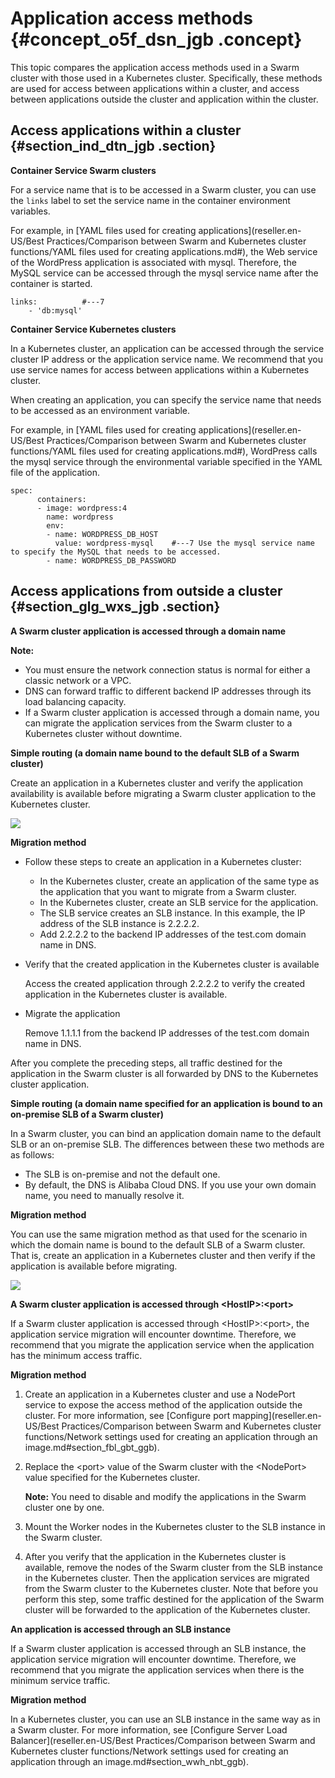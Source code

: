 # Application access methods {#concept_o5f_dsn_jgb .concept}

This topic compares the application access methods used in a Swarm cluster with those used in a Kubernetes cluster. Specifically, these methods are used for access between applications within a cluster, and access between applications outside the cluster and application within the cluster.

## Access applications within a cluster {#section_ind_dtn_jgb .section}

**Container Service Swarm clusters**

For a service name that is to be accessed in a Swarm cluster, you can use the `links` label to set the service name in the container environment variables.

For example, in [YAML files used for creating applications](reseller.en-US/Best Practices/Comparison between Swarm and Kubernetes cluster functions/YAML files used for creating applications.md#), the Web service of the WordPress application is associated with mysql. Therefore, the MySQL service can be accessed through the mysql service name after the container is started.

```
links:			#---7
    - 'db:mysql'
```

**Container Service Kubernetes clusters**

In a Kubernetes cluster, an application can be accessed through the service cluster IP address or the application service name. We recommend that you use service names for access between applications within a Kubernetes cluster.

When creating an application, you can specify the service name that needs to be accessed as an environment variable.

For example, in [YAML files used for creating applications](reseller.en-US/Best Practices/Comparison between Swarm and Kubernetes cluster functions/YAML files used for creating applications.md#), WordPress calls the mysql service through the environmental variable specified in the YAML file of the application.

```
spec:    
      containers:    
      - image: wordpress:4   
        name: wordpress
        env:    
        - name: WORDPRESS_DB_HOST
          value: wordpress-mysql    #---7 Use the mysql service name to specify the MySQL that needs to be accessed.
        - name: WORDPRESS_DB_PASSWORD    
```

## Access applications from outside a cluster {#section_glg_wxs_jgb .section}

**A Swarm cluster application is accessed through a domain name**

**Note:** 

-   You must ensure the network connection status is normal for either a classic network or a VPC.
-   DNS can forward traffic to different backend IP addresses through its load balancing capacity.
-   If a Swarm cluster application is accessed through a domain name, you can migrate the application services from the Swarm cluster to a Kubernetes cluster without downtime.

**Simple routing \(a domain name bound to the default SLB of a Swarm cluster\)**

Create an application in a Kubernetes cluster and verify the application availability is available before migrating a Swarm cluster application to the Kubernetes cluster.

![](http://static-aliyun-doc.oss-cn-hangzhou.aliyuncs.com/assets/img/89985/156751206336481_en-US.png)

**Migration method**

-   Follow these steps to create an application in a Kubernetes cluster:

    -   In the Kubernetes cluster, create an application of the same type as the application that you want to migrate from a Swarm cluster.
    -   In the Kubernetes cluster, create an SLB service for the application.
    -   The SLB service creates an SLB instance. In this example, the IP address of the SLB instance is 2.2.2.2.
    -   Add 2.2.2.2 to the backend IP addresses of the test.com domain name in DNS.
-   Verify that the created application in the Kubernetes cluster is available

    Access the created application through 2.2.2.2 to verify the created application in the Kubernetes cluster is available.

-   Migrate the application

    Remove 1.1.1.1 from the backend IP addresses of the test.com domain name in DNS.


After you complete the preceding steps, all traffic destined for the application in the Swarm cluster is all forwarded by DNS to the Kubernetes cluster application.

**Simple routing \(a domain name specified for an application is bound to an on-premise SLB of a Swarm cluster\)**

In a Swarm cluster, you can bind an application domain name to the default SLB or an on-premise SLB. The differences between these two methods are as follows:

-   The SLB is on-premise and not the default one.
-   By default, the DNS is Alibaba Cloud DNS. If you use your own domain name, you need to manually resolve it.

**Migration method**

You can use the same migration method as that used for the scenario in which the domain name is bound to the default SLB of a Swarm cluster. That is, create an application in a Kubernetes cluster and then verify if the application is available before migrating.

![](http://static-aliyun-doc.oss-cn-hangzhou.aliyuncs.com/assets/img/89985/156751206336492_en-US.png)

**A Swarm cluster application is accessed through <HostIP\>:<port\>**

If a Swarm cluster application is accessed through <HostIP\>:<port\>, the application service migration will encounter downtime. Therefore, we recommend that you migrate the application service when the application has the minimum access traffic.

**Migration method**

1.  Create an application in a Kubernetes cluster and use a NodePort service to expose the access method of the application outside the cluster. For more information, see [Configure port mapping](reseller.en-US/Best Practices/Comparison between Swarm and Kubernetes cluster functions/Network settings used for creating an application through an image.md#section_fbl_gbt_ggb).
2.  Replace the <port\> value of the Swarm cluster with the <NodePort\> value specified for the Kubernetes cluster.

    **Note:** You need to disable and modify the applications in the Swarm cluster one by one.

3.  Mount the Worker nodes in the Kubernetes cluster to the SLB instance in the Swarm cluster.
4.  After you verify that the application in the Kubernetes cluster is available, remove the nodes of the Swarm cluster from the SLB instance in the Kubernetes cluster. Then the application services are migrated from the Swarm cluster to the Kubernetes cluster. Note that before you perform this step, some traffic destined for the application of the Swarm cluster will be forwarded to the application of the Kubernetes cluster.

**An application is accessed through an SLB instance**

If a Swarm cluster application is accessed through an SLB instance, the application service migration will encounter downtime. Therefore, we recommend that you migrate the application services when there is the minimum service traffic.

**Migration method**

In a Kubernetes cluster, you can use an SLB instance in the same way as in a Swarm cluster. For more information, see [Configure Server Load Balancer](reseller.en-US/Best Practices/Comparison between Swarm and Kubernetes cluster functions/Network settings used for creating an application through an image.md#section_wwh_nbt_ggb).


